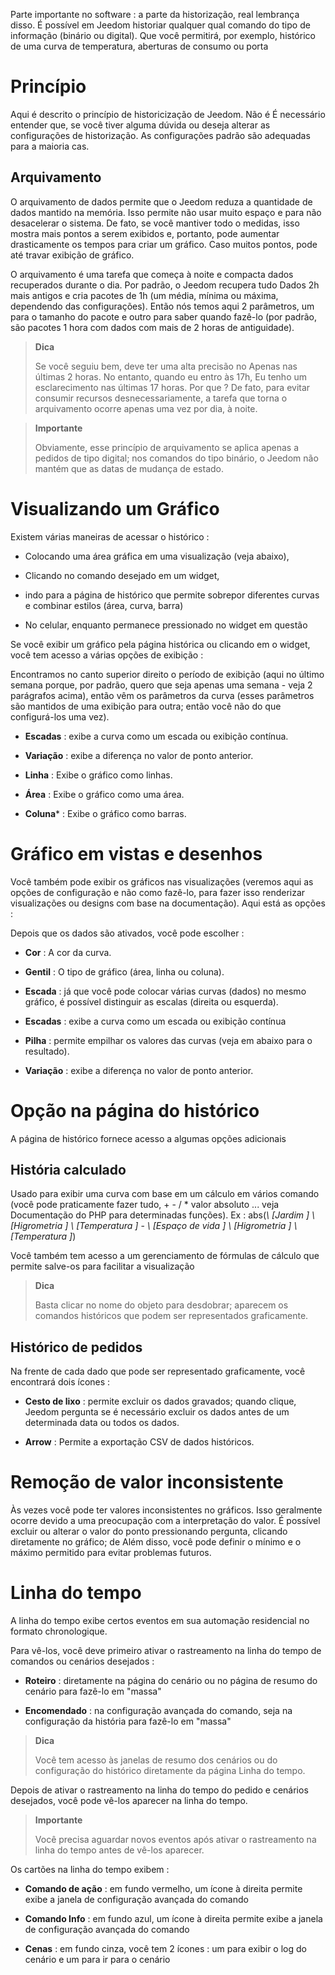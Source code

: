 Parte importante no software : a parte da historização, real
lembrança disso. É possível em Jeedom historiar qualquer
qual comando do tipo de informação (binário ou digital). Que você
permitirá, por exemplo, histórico de uma curva de temperatura,
aberturas de consumo ou porta

Princípio 
========

Aqui é descrito o princípio de historicização de Jeedom. Não é
É necessário entender que, se você tiver alguma dúvida
ou deseja alterar as configurações de
historização. As configurações padrão são adequadas para a maioria
cas.

Arquivamento 
---------

O arquivamento de dados permite que o Jeedom reduza a quantidade de dados
mantido na memória. Isso permite não usar muito espaço e
para não desacelerar o sistema. De fato, se você mantiver todo o
medidas, isso mostra mais pontos a serem exibidos e, portanto, pode
aumentar drasticamente os tempos para criar um gráfico. Caso
muitos pontos, pode até travar
exibição de gráfico.

O arquivamento é uma tarefa que começa à noite e compacta
dados recuperados durante o dia. Por padrão, o Jeedom recupera tudo
Dados 2h mais antigos e cria pacotes de 1h (um
média, mínima ou máxima, dependendo das configurações). Então nós temos
aqui 2 parâmetros, um para o tamanho do pacote e outro para saber
quando fazê-lo (por padrão, são pacotes
1 hora com dados com mais de 2 horas de antiguidade).

> **Dica**
>
> Se você seguiu bem, deve ter uma alta precisão no
> Apenas nas últimas 2 horas. No entanto, quando eu entro às 17h,
> Eu tenho um esclarecimento nas últimas 17 horas. Por que ? De fato,
> para evitar consumir recursos desnecessariamente, a tarefa que torna
> o arquivamento ocorre apenas uma vez por dia, à noite.

> **Importante**
>
> Obviamente, esse princípio de arquivamento se aplica apenas a pedidos de
> tipo digital; nos comandos do tipo binário, o Jeedom não mantém
> que as datas de mudança de estado.

Visualizando um Gráfico 
========================

Existem várias maneiras de acessar o histórico :

-   Colocando uma área gráfica em uma visualização (veja abaixo),

-   Clicando no comando desejado em um widget,

-   indo para a página de histórico que permite sobrepor
    diferentes curvas e combinar estilos (área, curva, barra)

-   No celular, enquanto permanece pressionado no widget em questão

Se você exibir um gráfico pela página histórica ou clicando em
o widget, você tem acesso a várias opções de exibição :

Encontramos no canto superior direito o período de exibição (aqui no último
semana porque, por padrão, quero que seja apenas uma semana - veja
2 parágrafos acima), então vêm os parâmetros da curva
(esses parâmetros são mantidos de uma exibição para outra; então você não
do que configurá-los uma vez).

-   **Escadas** : exibe a curva como um
    escada ou exibição contínua.

-   **Variação** : exibe a diferença no valor de
    ponto anterior.

-   **Linha** : Exibe o gráfico como linhas.

-   **Área** : Exibe o gráfico como uma área.

-   **Coluna**\* : Exibe o gráfico como barras.

Gráfico em vistas e desenhos 
=====================================

Você também pode exibir os gráficos nas visualizações (veremos aqui
as opções de configuração e não como fazê-lo, para fazer isso
renderizar visualizações ou designs com base na documentação). Aqui está
as opções :

Depois que os dados são ativados, você pode escolher :

-   **Cor** : A cor da curva.

-   **Gentil** : O tipo de gráfico (área, linha ou coluna).

-   **Escada** : já que você pode colocar várias curvas (dados)
    no mesmo gráfico, é possível distinguir as escalas
    (direita ou esquerda).

-   **Escadas** : exibe a curva como um
    escada ou exibição contínua

-   **Pilha** : permite empilhar os valores das curvas (veja em
    abaixo para o resultado).

-   **Variação** : exibe a diferença no valor de
    ponto anterior.

Opção na página do histórico 
===============================

A página de histórico fornece acesso a algumas opções adicionais

História calculado 
------------------

Usado para exibir uma curva com base em um cálculo em vários
comando (você pode praticamente fazer tudo, + - / \* valor absoluto ... veja
Documentação do PHP para determinadas funções). Ex :
abs(*\ [Jardim \] \ [Higrometria \] \ [Temperatura \]* - *\ [Espaço de
vida \] \ [Higrometria \] \ [Temperatura \]*)

Você também tem acesso a um gerenciamento de fórmulas de cálculo que permite
salve-os para facilitar a visualização

> **Dica**
>
> Basta clicar no nome do objeto para desdobrar;
> aparecem os comandos históricos que podem ser representados graficamente.

Histórico de pedidos 
----------------------

Na frente de cada dado que pode ser representado graficamente, você encontrará dois ícones :

-   **Cesto de lixo** : permite excluir os dados gravados; quando
    clique, Jeedom pergunta se é necessário excluir os dados antes de um
    determinada data ou todos os dados.

-   **Arrow** : Permite a exportação CSV de dados históricos.

Remoção de valor inconsistente 
=================================

Às vezes você pode ter valores inconsistentes no
gráficos. Isso geralmente ocorre devido a uma preocupação com a interpretação do
valor. É possível excluir ou alterar o valor do ponto pressionando
pergunta, clicando diretamente no gráfico; de
Além disso, você pode definir o mínimo e o máximo permitido para
evitar problemas futuros.

Linha do tempo 
========

A linha do tempo exibe certos eventos em sua automação residencial no formato
chronologique.

Para vê-los, você deve primeiro ativar o rastreamento na linha do tempo de
comandos ou cenários desejados :

-   **Roteiro** : diretamente na página do cenário ou no
    página de resumo do cenário para fazê-lo em "massa"

-   **Encomendado** : na configuração avançada do comando,
    seja na configuração da história para fazê-lo em "massa"

> **Dica**
>
> Você tem acesso às janelas de resumo dos cenários ou do
> configuração do histórico diretamente da página
> Linha do tempo.

Depois de ativar o rastreamento na linha do tempo do pedido e
cenários desejados, você pode vê-los aparecer na linha do tempo.

> **Importante**
>
> Você precisa aguardar novos eventos após ativar o rastreamento
> na linha do tempo antes de vê-los aparecer.

Os cartões na linha do tempo exibem :

-   **Comando de ação** : em fundo vermelho, um ícone à direita permite
    exibe a janela de configuração avançada do comando

-   **Comando Info** : em fundo azul, um ícone à direita permite
    exibe a janela de configuração avançada do comando

-   **Cenas** : em fundo cinza, você tem 2 ícones : um para exibir
    o log do cenário e um para ir para o cenário


